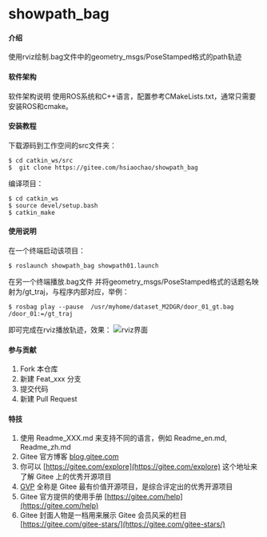 # showpath_bag

#### 介绍
使用rviz绘制.bag文件中的geometry_msgs/PoseStamped格式的path轨迹

#### 软件架构
软件架构说明
使用ROS系统和C++语言，配置参考CMakeLists.txt，通常只需要安装ROS和cmake。

#### 安装教程

下载源码到工作空间的src文件夹：
```
$ cd catkin_ws/src
$  git clone https://gitee.com/hsiaochao/showpath_bag
```
编译项目：
```
$ cd catkin_ws
$ source devel/setup.bash
$ catkin_make
```

#### 使用说明
在一个终端启动该项目：
```
$ roslaunch showpath_bag showpath01.launch
```
在另一个终端播放.bag文件
并将geometry_msgs/PoseStamped格式的话题名映射为/gt_traj，与程序内部对应，举例：
```
$ rosbag play --pause  /usr/myhome/dataset_M2DGR/door_01_gt.bag /door_01:=/gt_traj
```
即可完成在rviz播放轨迹，效果：
![rviz界面](https://foruda.gitee.com/images/1701418087474155652/d36dce14_10693581.png "屏幕截图")

#### 参与贡献

1.  Fork 本仓库
2.  新建 Feat_xxx 分支
3.  提交代码
4.  新建 Pull Request


#### 特技

1.  使用 Readme\_XXX.md 来支持不同的语言，例如 Readme\_en.md, Readme\_zh.md
2.  Gitee 官方博客 [blog.gitee.com](https://blog.gitee.com)
3.  你可以 [https://gitee.com/explore](https://gitee.com/explore) 这个地址来了解 Gitee 上的优秀开源项目
4.  [GVP](https://gitee.com/gvp) 全称是 Gitee 最有价值开源项目，是综合评定出的优秀开源项目
5.  Gitee 官方提供的使用手册 [https://gitee.com/help](https://gitee.com/help)
6.  Gitee 封面人物是一档用来展示 Gitee 会员风采的栏目 [https://gitee.com/gitee-stars/](https://gitee.com/gitee-stars/)
